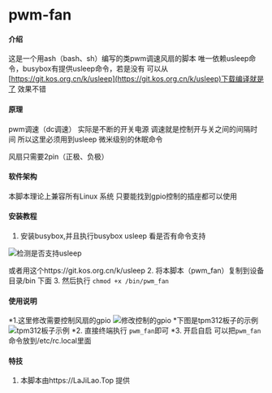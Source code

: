 # pwm-fan

#### 介绍
这是一个用ash（bash、sh）编写的类pwm调速风扇的脚本
唯一依赖usleep命令，busybox有提供usleep命令，若是没有
可以从[https://git.kos.org.cn/k/usleep](https://git.kos.org.cn/k/usleep)下载编译就是了
效果不错
#### 原理
pwm调速（dc调速） 实际是不断的开关电源
调速就是控制开与关之间的间隔时间
所以这里必须用到usleep 微米级别的休眠命令

风扇只需要2pin（正极、负极）


#### 软件架构
本脚本理论上兼容所有Linux 系统
只要能找到gpio控制的插座都可以使用


#### 安装教程

1.  安装busybox,并且执行busybox usleep 看是否有命令支持

![检测是否支持usleep](https://foruda.gitee.com/images/1721464810053885731/1525acdf_800143.png "QQ截图20240720163940.png")

或者用这个https://git.kos.org.cn/k/usleep
2.  将本脚本（pwm_fan）复制到设备目录/bin 下面
3.  然后执行 `chmod +x /bin/pwm_fan`

#### 使用说明
*1.这里修改需要控制风扇的gpio
![修改控制的gpio](https://foruda.gitee.com/images/1721465196982533932/9f057131_800143.png "QQ截图20240720164426.png")
  *下图是tpm312板子的示例
![tpm312板子示例](https://foruda.gitee.com/images/1721465306947108847/d82e7bd8_800143.png "QQ截图20240720164612.png")
*2.  直接终端执行 `pwm_fan`即可
*3.  开启自启 可以把`pwm_fan`命令放到/etc/rc.local里面 


#### 特技

1.  本脚本由https://LaJiLao.Top 提供

